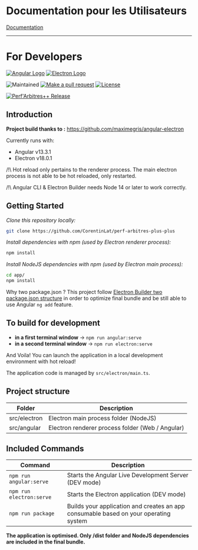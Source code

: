 # Documentation pour les Utilisateurs

[Documentation](https://github.com/CorentinLat/perf-arbitres-plus-plus/wiki)

---

# For Developers

[![Angular Logo](https://www.vectorlogo.zone/logos/angular/angular-icon.svg)](https://angular.io/) [![Electron Logo](https://www.vectorlogo.zone/logos/electronjs/electronjs-icon.svg)](https://electronjs.org/)

![Maintained](https://img.shields.io/badge/maintained-yes-brightgreen)
[![Make a pull request](https://img.shields.io/badge/PRs-welcome-red.svg)](http://makeapullrequest.com)
[![License](https://img.shields.io/badge/license-MIT-blue.svg)](LICENSE.md)

[![Perf'Arbitres++ Release](https://github.com/CorentinLat/perf-arbitres-plus-plus/actions/workflows/release.yml/badge.svg)](https://github.com/CorentinLat/perf-arbitres-plus-plus/actions/workflows/release.yml)

## Introduction

**Project build thanks to :** https://github.com/maximegris/angular-electron

Currently runs with:

- Angular v13.3.1
- Electron v18.0.1

/!\ Hot reload only pertains to the renderer process. The main electron process is not able to be hot reloaded, only restarted.

/!\ Angular CLI & Electron Builder needs Node 14 or later to work correctly.

## Getting Started

*Clone this repository locally:*

``` bash
git clone https://github.com/CorentinLat/perf-arbitres-plus-plus
```

*Install dependencies with npm (used by Electron renderer process):*

``` bash
npm install
```

*Install NodeJS dependencies with npm (used by Electron main process):*

``` bash
cd app/
npm install
```

Why two package.json ? This project follow [Electron Builder two package.json structure](https://www.electron.build/tutorials/two-package-structure) in order to optimize final bundle and be still able to use Angular `ng add` feature.
## To build for development

- **in a first terminal window** -> `npm run angular:serve`
- **in a second terminal window** -> `npm run electron:serve`

And Voila! You can launch the application in a local development environment with hot reload!

The application code is managed by `src/electron/main.ts`.

## Project structure

| Folder       | Description                                      |
|--------------|--------------------------------------------------|
| src/electron | Electron main process folder (NodeJS)            |
| src/angular  | Electron renderer process folder (Web / Angular) |

## Included Commands

| Command                  | Description                                                                          |
|--------------------------|--------------------------------------------------------------------------------------|
| `npm run angular:serve`  | Starts the Angular Live Development Server (DEV mode)                                |
| `npm run electron:serve` | Starts the Electron application (DEV mode)                                           |
| `npm run package`        | Builds your application and creates an app consumable based on your operating system |

**The application is optimised. Only /dist folder and NodeJS dependencies are included in the final bundle.**
